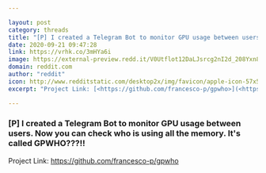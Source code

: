 ```yaml
---

layout: post
category: threads
title: "[P] I created a Telegram Bot to monitor GPU usage between users. Now you can check who is using all the memory. It's called GPWHO???!!"
date: 2020-09-21 09:47:28
link: https://vrhk.co/3mHYa6i
image: https://external-preview.redd.it/V0Utflot12DaLJsrcg2nI2d_208Yxn8gVDl9i_cc34Q.jpg?width=400&height=209.42408377&auto=webp&crop=400:209.42408377,smart&s=0a83d3a78d606e61009db8fe85b8b0af324a641b
domain: reddit.com
author: "reddit"
icon: http://www.redditstatic.com/desktop2x/img/favicon/apple-icon-57x57.png
excerpt: "Project Link: [<https://github.com/francesco-p/gpwho>](<https://github.com/francesco-p/gpwho>)"

---
```


### [P] I created a Telegram Bot to monitor GPU usage between users. Now you can check who is using all the memory. It's called GPWHO???!!

Project Link: [<https://github.com/francesco-p/gpwho>](<https://github.com/francesco-p/gpwho>)